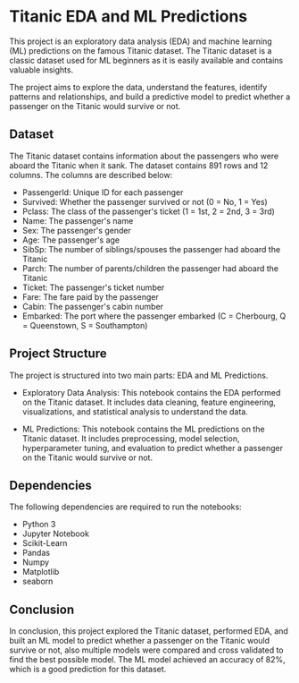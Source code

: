 
# Titanic EDA and ML Predictions

This project is an exploratory data analysis (EDA) and machine learning (ML) predictions on the famous Titanic dataset. The Titanic dataset is a classic dataset used for ML beginners as it is easily available and contains valuable insights.

The project aims to explore the data, understand the features, identify patterns and relationships, and build a predictive model to predict whether a passenger on the Titanic would survive or not.


## Dataset
The Titanic dataset contains information about the passengers who were aboard the Titanic when it sank. The dataset contains 891 rows and 12 columns. The columns are described below:

- PassengerId: Unique ID for each passenger
- Survived: Whether the passenger survived or not (0 = No, 1 = Yes)
- Pclass: The class of the passenger's ticket (1 = 1st, 2 = 2nd, 3 = 3rd)
- Name: The passenger's name
- Sex: The passenger's gender
- Age: The passenger's age
- SibSp: The number of siblings/spouses the passenger had aboard the Titanic
- Parch: The number of parents/children the passenger had aboard the Titanic
- Ticket: The passenger's ticket number
- Fare: The fare paid by the passenger
- Cabin: The passenger's cabin number
- Embarked: The port where the passenger embarked (C = Cherbourg, Q = Queenstown, S = Southampton)



## Project Structure

The project is structured into two main parts: EDA and ML Predictions.

- Exploratory Data Analysis: This notebook contains the EDA performed on the Titanic dataset. It includes data cleaning, feature engineering, visualizations, and statistical analysis to understand the data.

- ML Predictions: This notebook contains the ML predictions on the Titanic dataset. It includes preprocessing, model selection, hyperparameter tuning, and evaluation to predict whether a passenger on the Titanic would survive or not.



## Dependencies

The following dependencies are required to run the notebooks:

- Python 3
- Jupyter Notebook
- Scikit-Learn
- Pandas
- Numpy
- Matplotlib
- seaborn




## Conclusion

In conclusion, this project explored the Titanic dataset, performed EDA, and built an ML model to predict whether a passenger on the Titanic would survive or not, also multiple models were compared and cross validated to find the best possible model. The ML model achieved an accuracy of 82%, which is a good prediction for this dataset.